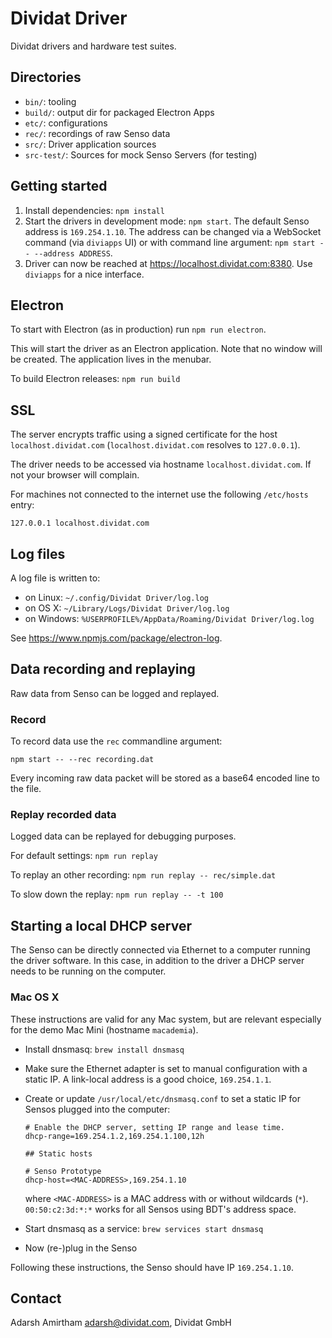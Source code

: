 # Dividat Driver

Dividat drivers and hardware test suites.

## Directories

- `bin/`: tooling
- `build/`: output dir for packaged Electron Apps
- `etc/`: configurations
- `rec/`: recordings of raw Senso data
- `src/`: Driver application sources
- `src-test/`: Sources for mock Senso Servers (for testing)

## Getting started

1. Install dependencies: `npm install`
2. Start the drivers in development mode: `npm start`. The default Senso address is `169.254.1.10`. The address can be changed via a WebSocket command (via `diviapps` UI) or with command line argument: `npm start -- --address ADDRESS`.
3. Driver can now be reached at <https://localhost.dividat.com:8380>. Use `diviapps` for a nice interface.

## Electron

To start with Electron (as in production) run `npm run electron`.

This will start the driver as an Electron application. Note that no window will be created. The application lives in the menubar.

To build Electron releases: `npm run build`

## SSL

The server encrypts traffic using a signed certificate for the host `localhost.dividat.com` (`localhost.dividat.com` resolves to `127.0.0.1`).

The driver needs to be accessed via hostname `localhost.dividat.com`. If not your browser will complain.

For machines not connected to the internet use the following `/etc/hosts` entry:

```
127.0.0.1 localhost.dividat.com
```

## Log files

A log file is written to:

- on Linux: `~/.config/Dividat Driver/log.log`
- on OS X: `~/Library/Logs/Dividat Driver/log.log`
- on Windows: `%USERPROFILE%/AppData/Roaming/Dividat Driver/log.log`

See <https://www.npmjs.com/package/electron-log>.

## Data recording and replaying

Raw data from Senso can be logged and replayed.

### Record

To record data use the `rec` commandline argument:

```
npm start -- --rec recording.dat
```

Every incoming raw data packet will be stored as a base64 encoded line to the file.

### Replay recorded data

Logged data can be replayed for debugging purposes.

For default settings: `npm run replay`

To replay an other recording: `npm run replay -- rec/simple.dat`

To slow down the replay: `npm run replay -- -t 100`

## Starting a local DHCP server

The Senso can be directly connected via Ethernet to a computer running the driver software. In this case, in addition to the driver a DHCP server needs to be running on the computer.

### Mac OS X

These instructions are valid for any Mac system, but are relevant especially for the demo Mac Mini (hostname `macademia`).

- Install dnsmasq: `brew install dnsmasq`
- Make sure the Ethernet adapter is set to manual configuration with a static IP. A link-local address is a good choice, `169.254.1.1`.
- Create or update `/usr/local/etc/dnsmasq.conf` to set a static IP for Sensos plugged into the computer:

  ```
  # Enable the DHCP server, setting IP range and lease time.
  dhcp-range=169.254.1.2,169.254.1.100,12h

  ## Static hosts

  # Senso Prototype
  dhcp-host=<MAC-ADDRESS>,169.254.1.10
  ```

  where `<MAC-ADDRESS>` is a MAC address with or without wildcards (`*`). `00:50:c2:3d:*:*` works for all Sensos using BDT's address space.
- Start dnsmasq as a service: `brew services start dnsmasq`
- Now (re-)plug in the Senso

Following these instructions, the Senso should have IP `169.254.1.10`.

## Contact

Adarsh Amirtham <adarsh@dividat.com>, Dividat GmbH
